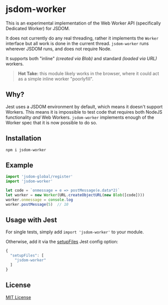 # jsdom-worker

This is an experimental implementation of the Web Worker API (specifically Dedicated Worker) for JSDOM.

It does not currently do any real threading, rather it implements the `Worker` interface but all work is done in the current thread.  `jsdom-worker` runs wherever JSDOM runs, and does not require Node.

It supports both "inline" _(created via Blob)_ and standard _(loaded via URL)_ workers.

> **Hot Take:** this module likely works in the browser, where it could act as a simple inline worker "poorlyfill".

## Why?

Jest uses a JSDOM environment by default, which means it doesn't support Workers. This means it is impossible to test code that requires both NodeJS functionality _and_ Web Workers.  `jsdom-worker` implements enough of the Worker spec that it is now possible to do so.

## Installation

`npm i jsdom-worker`

## Example

```js
import 'jsdom-global/register'
import 'jsdom-worker'

let code = `onmessage = e => postMessage(e.data*2)`
let worker = new Worker(URL.createObjectURL(new Blob([code])))
worker.onmessage = console.log
worker.postMessage(5)  // 10
```

## Usage with Jest

For single tests, simply add `import 'jsdom-worker'` to your module.

Otherwise, add it via the [setupFiles](https://facebook.github.io/jest/docs/en/configuration.html#setupfiles-array) Jest config option:

```js
{
  "setupFiles": [
    "jsdom-worker"
  ]
}
```

## License

[MIT License](https://oss.ninja/mit/developit)
